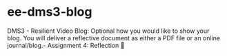 # ee-dms3-blog
DMS3 - Resilient Video Blog: Optional how you would like to show your blog. You will deliver a reflective document as either a PDF file or an online journal/blog.- Assignment 4: Reflection 🌸
